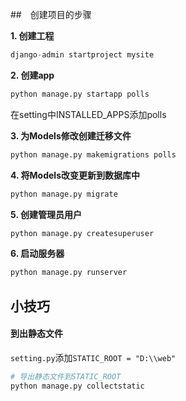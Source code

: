 ##　创建项目的步骤

**1. 创建工程**
```python
django-admin startproject mysite
```
**2. 创建app**
```python
python manage.py startapp polls
```
在setting中INSTALLED_APPS添加polls

**3. 为Models修改创建迁移文件**
```python
python manage.py makemigrations polls
```
**4. 将Models改变更新到数据库中**
```python
python manage.py migrate
```
**5. 创建管理员用户**
```python
python manage.py createsuperuser
```
**6. 启动服务器**
```python
python manage.py runserver
```


## 小技巧
#### 到出静态文件
`setting.py`添加`STATIC_ROOT = "D:\\web"`
```python
# 导出静态文件到STATIC_ROOT
python manage.py collectstatic
```